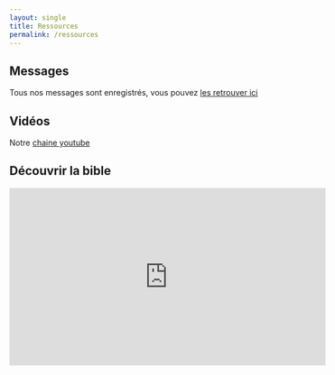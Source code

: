 ```yaml
---
layout: single
title: Ressources
permalink: /ressources
---
```


## Messages
Tous nos messages sont enregistrés, vous pouvez <a href="https://podcast.ausha.co/podcast-predications-de-l-eglise-de-l-eped/" target="_blank">les retrouver ici</a>

## Vidéos
Notre <a href="https://www.youtube.com/@epedvideos8606" target="_blank">chaine youtube</a>

## Découvrir la bible

<iframe width="560" height="315" src="https://www.youtube.com/embed/pYYIYRhlVoI" title="YouTube video player" frameborder="0" allow="accelerometer; autoplay; clipboard-write; encrypted-media; gyroscope; picture-in-picture" allowfullscreen></iframe>
